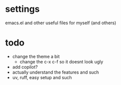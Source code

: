 # settings
emacs.el and other useful files for myself (and others)

# todo
- change the theme a bit
  - change the c-x c-f so it doesnt look ugly
- add copilot?
- actually understand the features and such
- uv, ruff, easy setup and such
